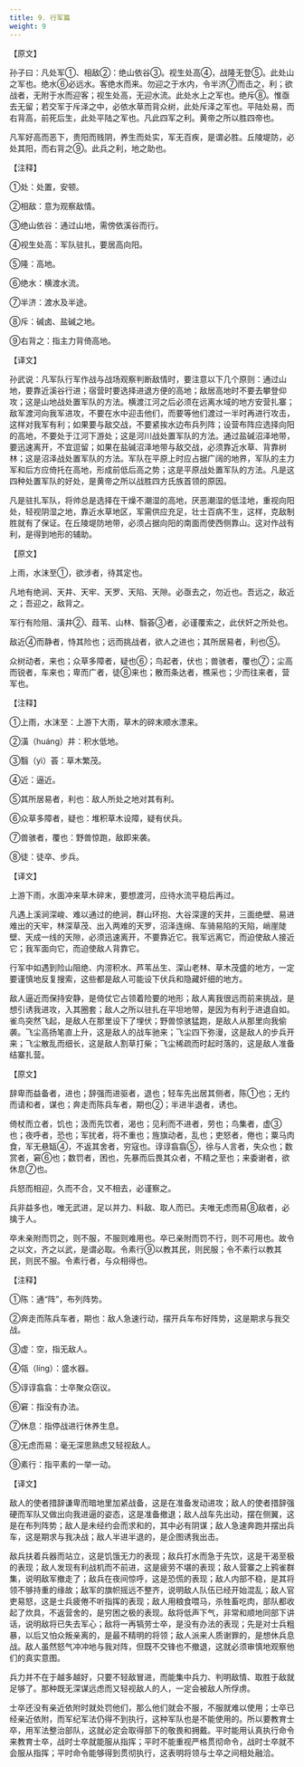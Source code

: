 ```yaml
---
title: 9. 行军篇
weight: 9
---
```


【原文】

孙子曰：凡处军①、相敌②：绝山依谷③。视生处高④，战隆无登⑤。此处山之军也。绝水⑥必远水。客绝水而来。勿迎之于水内，令半济⑦而击之，利；欲战者，无附于水而迎客；视生处高，无迎水流。此处水上之军也。绝斥⑧。惟亟去无留；若交军于斥泽之中，必依水草而背众树，此处斥泽之军也。平陆处易，而右背高，前死后生，此处平陆之军也。凡此四军之利。黄帝之所以胜四帝也。

凡军好高而恶下，贵阳而贱阴，养生而处实，军无百疾，是谓必胜。丘陵堤防，必处其阳，而右背之⑨。此兵之利，地之助也。

【注释】

①处：处置，安顿。

②相敌：意为观察敌情。

③绝山依谷：通过山地，需傍依溪谷而行。

④视生处高：军队驻扎，要居高向阳。

⑤隆：高地。

⑥绝水：横渡水流。

⑦半济：渡水及半途。

⑧斥：碱卤、盐碱之地。

⑨右背之：指主力背倚高地。

【译文】

孙武说：凡军队行军作战与战场观察判断敌情时，要注意以下几个原则：通过山地，要靠近溪谷行进；宿营时要选择进退方便的高地；敌居高地时不要去攀登仰攻；这是山地战处置军队的方法。横渡江河之后必须在远离水域的地方安营扎寨；敌军渡河向我军进攻，不要在水中迎击他们，而要等他们渡过一半时再进行攻击，这样对我军有利；如果要与敌交战，不要紧挨水边布兵列阵；设营布阵应选择向阳的高地，不要处于江河下游处；这是河川战处置军队的方法。通过盐碱沼泽地带，要迅速离开，不宜逗留；如果在盐碱沼泽地带与敌交战，必须靠近水草、背靠树林；这是沼泽战处置军队的方法。军队在平原上时应占据广阔的地界，军队的主力军和后方应倚托在高地，形成前低后高之势；这是平原战处置军队的方法。凡是这四种处置军队的好处，是黄帝之所以战胜四方氏族首领的原因。

凡是驻扎军队，将帅总是选择在干燥不潮湿的高地，厌恶潮湿的低洼地，重视向阳处，轻视阴湿之地，靠近水草地区，军需供应充足，壮士百病不生，这样，克敌制胜就有了保证。在丘陵堤防地带，必须占据向阳的南面而使西侧靠山。这对作战有利，是得到地形的辅助。

【原文】

上雨，水沫至①，欲涉者，待其定也。

凡地有绝涧、天井、天牢、天罗、天陷、天隙。必亟去之，勿近也。吾远之，敌近之；吾迎之，敌背之。

军行有险阻、潢井②、葭苇、山林、翳荟③者，必谨覆索之，此伏奸之所处也。

敌近④而静者，恃其险也；远而挑战者，欲人之进也；其所居易者，利也⑤。

众树动者，来也；众草多障者，疑也⑥；鸟起者，伏也；兽骇者，覆也⑦；尘高而锐者，车来也；卑而广者，徒⑧来也；散而条达者，樵采也；少而往来者，营军也。

【注释】

①上雨，水沫至：上游下大雨，草木的碎末顺水漂来。

②潢（huáng）井：积水低地。

③翳（yì）荟：草木繁茂。

④近：逼近。

⑤其所居易者，利也：敌人所处之地对其有利。

⑥众草多障者，疑也：堆积草木设障，疑有伏兵。

⑦兽骇者，覆也：野兽惊跑，敌即来袭。

⑧徒：徒卒、步兵。

【译文】

上游下雨，水面冲来草木碎末，要想渡河，应待水流平稳后再过。

凡遇上溪涧深峻、难以通过的绝涧，群山环抱、大谷深邃的天井，三面绝壁、易进难出的天牢，林深草茂、出入两难的天罗，沼泽连绵、车骑易陷的天陷，峭崖陡壁、天成一线的天隙，必须迅速离开，不要靠近它。我军远离它，而迫使敌人接近它；我军面向它，而迫使敌人背靠它。

行军中如遇到险山阻绝、内涝积水、芦苇丛生、深山老林、草木茂盛的地方，一定要谨慎地反复搜索，这些都是敌人可能设下伏兵和隐藏奸细的地方。

敌人逼近而保持安静，是倚仗它占领着险要的地形；敌人离我很远而前来挑战，是想引诱我进攻，入其圈套；敌人之所以驻扎在平坦地带，是因为有利于进退自如。雀鸟突然飞起，是敌人在那里设下了埋伏；野兽惊骇猛跑，是敌人从那里向我偷袭。飞尘高扬笔直上升，这是敌人的战车驰来；飞尘四下弥漫，这是敌人的步兵开来；飞尘散乱而细长，这是敌人割草打柴；飞尘稀疏而时起时落的，这是敌人准备结寨扎营。

【原文】

辞卑而益备者，进也；辞强而进驱者，退也；轻车先出居其侧者，陈①也；无约而请和者，谋也；奔走而陈兵车者，期也②；半进半退者，诱也。

倚杖而立者，饥也；汲而先饮者，渴也；见利而不进者，劳也；鸟集者，虚③也；夜呼者，恐也；军扰者，将不重也；旌旗动者，乱也；吏怒者，倦也；粟马肉食，军无悬缻④，不返其舍者，穷寇也。谆谆翕翕⑤，徐与人言者，失众也；数赏者，窘⑥也；数罚者，困也，先暴而后畏其众者，不精之至也；来委谢者，欲休息⑦也。

兵怒而相迎，久而不合，又不相去，必谨察之。

兵非益多也，唯无武进，足以并力、料敌、取人而已。夫唯无虑而易⑧敌者，必擒于人。

卒未亲附而罚之，则不服，不服则难用也。卒已亲附而罚不行，则不可用也。故令之以文，齐之以武，是谓必取。令素行⑨以教其民，则民服；令不素行以教其民，则民不服。令素行者，与众相得也。

【注释】

①陈：通“阵”，布列阵势。

②奔走而陈兵车者，期也：敌人急速行动，摆开兵车布好阵势，这是期求与我交战。

③虚：空，指无敌人。

④瓴（líng）：盛水器。

⑤谆谆翕翕：士卒聚众窃议。

⑥窘：指没有办法。

⑦休息：指停战进行休养生息。

⑧无虑而易：毫无深思熟虑又轻视敌人。

⑨素行：指平素的一举一动。

【译文】

敌人的使者措辞谦卑而暗地里加紧战备，这是在准备发动进攻；敌人的使者措辞强硬而军队又做出向我进逼的姿态，这是准备撤退；敌人战车先出动，摆在侧翼，这是在布列阵势；敌人是未经约会而求和的，其中必有阴谋；敌人急速奔跑并摆出兵车，这是期求与我决战；敌人半进半退的，是企图诱我出击。

敌兵扶着兵器而站立，这是饥饿无力的表现；敌兵打水而急于先饮，这是干渴至极的表现；敌人发现有利战机而不前进，这是疲劳不堪的表现；敌人营寨之上鸦雀群集，说明敌军撤走了；敌兵在夜间惊呼，这是恐慌的表现；敌人内部不稳，是其将领不够持重的缘故；敌军的旗帜摇远不整齐，说明敌人队伍已经开始混乱；敌人官吏易怒，这是士兵疲倦不听指挥的表现；敌人用粮食喂马，杀牲畜吃肉，部队都收起了炊具，不返营舍的，是穷困之极的表现。敌将低声下气，非常和顺地同部下讲话，说明敌将已失去军心；敌将一再犒劳士卒，是没有办法的表现；先是对士兵粗暴，以后又怕众叛亲离的，是最不精明的将领；敌人派来人质谢罪的，是想休兵息战。敌人虽然怒气冲冲地与我对阵，但既不交锋也不撤退，这就必须审慎地观察他们的真实意图。

兵力并不在于越多越好，只要不轻敌冒进，而能集中兵力、判明敌情、取胜于敌就足够了。那种既无深谋远虑而又轻视敌人的人，一定会被敌人所俘虏。

士卒还没有亲近依附时就处罚他们，那么他们就会不服，不服就难以使用；士卒已经亲近依附，而军纪军法仍得不到执行，这种军队也是不能使用的。所以要教育士卒，用军法整治部队，这就必定会取得部下的敬畏和拥戴。平时能用认真执行命令来教育士卒，战时士卒就能服从指挥；平时不能重视严格贯彻命令，战时士卒就不会服从指挥；平时命令能够得到贯彻执行，这表明将领与士卒之间相处融洽。
